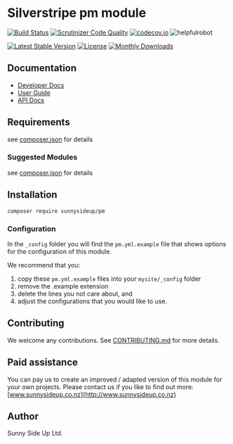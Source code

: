 # Silverstripe pm module
[![Build Status](https://travis-ci.org/sunnysideup/silverstripe-pm.svg?branch=master)](https://travis-ci.org/sunnysideup/silverstripe-pm)
[![Scrutinizer Code Quality](https://scrutinizer-ci.com/g/sunnysideup/silverstripe-pm/badges/quality-score.png?b=master)](https://scrutinizer-ci.com/g/sunnysideup/silverstripe-pm/?branch=master)
[![codecov.io](https://codecov.io/github/sunnysideup/silverstripe-pm/coverage.svg?branch=master)](https://codecov.io/github/sunnysideup/silverstripe-pm?branch=master)
![helpfulrobot](https://helpfulrobot.io/sunnysideup/pm/badge)

[![Latest Stable Version](https://poser.pugx.org/sunnysideup/pm/version)](https://packagist.org/packages/sunnysideup/pm)
[![License](https://poser.pugx.org/sunnysideup/pm/license)](https://packagist.org/packages/sunnysideup/pm)
[![Monthly Downloads](https://poser.pugx.org/sunnysideup/pm/d/monthly)](https://packagist.org/packages/sunnysideup/pm)


## Documentation



 * [Developer Docs](docs/en/INDEX.md)
 * [User Guide](docs/en/userguide.md)
 * [API Docs](http://docs.ssmods.com/sunnysideup/pm/classes.xhtml)

## Requirements



see [composer.json](composer.json) for details

### Suggested Modules



see [composer.json](composer.json) for details


## Installation


```
composer require sunnysideup/pm
```

### Configuration



In the `_config` folder you will find the `pm.yml.example`
file that shows options for the configuration of this module.

We recommend that you:

  1. copy these `pm.yml.example` files into your
`mysite/_config` folder
  2. remove the .example extension
  3. delete the lines you not care about, and
  4. adjust the configurations that you would like to use.


## Contributing



We welcome any contributions. See [CONTRIBUTING.md](CONTRIBUTING.md) for more details.

## Paid assistance



You can pay us to create an improved / adapted version of this module for your own projects.  Please contact us if you like to find out more: [www.sunnysideup.co.nz](http://www.sunnysideup.co.nz)

## Author



Sunny Side Up Ltd.
